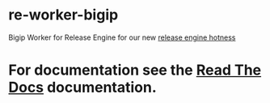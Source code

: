 re-worker-bigip
===============
Bigip Worker for Release Engine for our new [release engine hotness](https://github.com/RHInception/?query=re-)


# For documentation see the [Read The Docs](http://release-engine.readthedocs.org/en/latest/workers/reworkerbigip.html) documentation.
